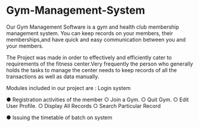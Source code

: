 # Gym-Management-System

Our Gym Management Software is a gym and health club membership management system. You can keep records on your members, their memberships,and have quick and easy communication between you and your members.

The Project was made in order to effectively and efficiently cater to requirements of the fitness center.Very frequently the person who generally holds the tasks to manage the center needs to keep records of all the transactions as well as data 
manually.

Modules included in our project are :
Login system

● Registration activities of the member
○ Join a Gym.
○ Quit Gym.
○ Edit User Profile.
○ Display All Records
○ Search Particular Record

● Issuing the timetable of batch on system

